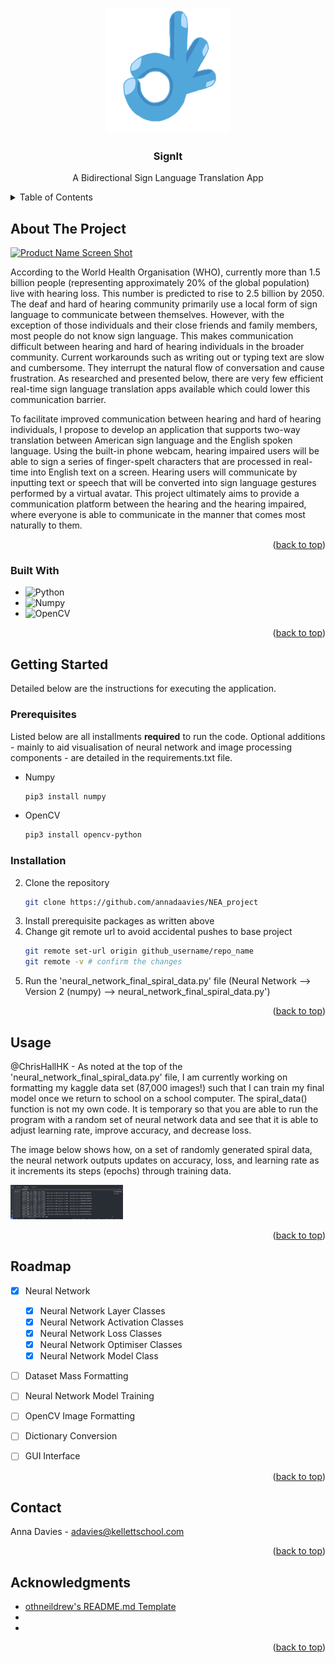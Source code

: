 <a id="readme-top"></a>


<!-- PROJECT SHIELDS -->
<!--
*** I'm using markdown "reference style" links for readability.
*** Reference links are enclosed in brackets [ ] instead of parentheses ( ).
*** See the bottom of this document for the declaration of the reference variables
*** for contributors-url, forks-url, etc. This is an optional, concise syntax you may use.
*** https://www.markdownguide.org/basic-syntax/#reference-style-links
-->



<!-- PROJECT LOGO -->
<br />
<div align="center">
  <a href="https://github.com/github_annadaavies/NEA_project">
    <img src="images/logo.png" alt="Logo" width="200" height="200">
  </a>

<h3 align="center">SignIt</h3>

  <p align="center">
    A Bidirectional Sign Language Translation App 
  </p>
</div>



<!-- TABLE OF CONTENTS -->
<details>
  <summary>Table of Contents</summary>
  <ol>
    <li>
      <a href="#about-the-project">About The Project</a>
      <ul>
        <li><a href="#built-with">Built With</a></li>
      </ul>
    </li>
    <li>
      <a href="#getting-started">Getting Started</a>
      <ul>
        <li><a href="#prerequisites">Prerequisites</a></li>
        <li><a href="#installation">Installation</a></li>
      </ul>
    </li>
    <li><a href="#usage">Usage</a></li>
    <li><a href="#roadmap">Roadmap</a></li>
    <li><a href="#contact">Contact</a></li>
    <li><a href="#acknowledgments">Acknowledgments</a></li>
  </ol>
</details>



<!-- ABOUT THE PROJECT -->
## About The Project

[![Product Name Screen Shot][product-screenshot]](https://example.com)

According to the World Health Organisation (WHO), currently more than 1.5 billion people (representing approximately 20% of the global population) live with hearing loss. This number is predicted to rise to 2.5 billion by 2050. The deaf and hard of hearing community primarily use a local form of sign language to communicate between themselves. However, with the exception of those individuals and their close friends and family members, most people do not know sign language. This makes communication difficult between hearing and hard of hearing individuals in the broader community. Current workarounds such as writing out or typing text are slow and cumbersome. They interrupt the natural flow of conversation and cause frustration. As researched and presented below, there are very few efficient real-time sign language translation apps available which could lower this communication barrier. 

To facilitate improved communication between hearing and hard of hearing individuals, I propose to develop an application that supports two-way translation between American sign language and the English spoken language. Using the built-in phone webcam, hearing impaired users will be able to sign a series of finger-spelt characters that are processed in real-time into English text on a screen. Hearing users will communicate by inputting text or speech that will be converted into sign language gestures performed by a virtual avatar. This project ultimately aims to provide a communication platform between the hearing and the hearing impaired, where everyone is able to communicate in the manner that comes most naturally to them. 


<p align="right">(<a href="#readme-top">back to top</a>)</p>


### Built With

* <img src="https://upload.wikimedia.org/wikipedia/commons/thumb/f/f8/Python_logo_and_wordmark.svg/972px-Python_logo_and_wordmark.svg.png" alt="Python" width="180" height="55">
* <img src="https://upload.wikimedia.org/wikipedia/commons/thumb/3/31/NumPy_logo_2020.svg/1024px-NumPy_logo_2020.svg.png" alt="Numpy" width="200" height="90">
* <img src="https://upload.wikimedia.org/wikipedia/commons/thumb/d/d2/OpenCV_logo_black.svg/360px-OpenCV_logo_black.svg.png" alt="OpenCV" width="100" height="100">


<p align="right">(<a href="#readme-top">back to top</a>)</p>



<!-- GETTING STARTED -->
## Getting Started

Detailed below are the instructions for executing the application. 

### Prerequisites

Listed below are all installments **required** to run the code. Optional additions - mainly to aid visualisation of neural network and image processing components - are detailed in the requirements.txt file. 

* Numpy
  ```sh
  pip3 install numpy
  ```
* OpenCV
  ```sh
  pip3 install opencv-python
  ```

### Installation

2. Clone the repository
   ```sh
   git clone https://github.com/annadaavies/NEA_project
   ```
3. Install prerequisite packages as written above
4. Change git remote url to avoid accidental pushes to base project
   ```sh
   git remote set-url origin github_username/repo_name
   git remote -v # confirm the changes
   ```
5. Run the 'neural_network_final_spiral_data.py' file (Neural Network --> Version 2 (numpy) --> neural_network_final_spiral_data.py')


<p align="right">(<a href="#readme-top">back to top</a>)</p>



<!-- USAGE EXAMPLES -->
## Usage

@ChrisHallHK - As noted at the top of the 'neural_network_final_spiral_data.py' file, I am currently working on formatting my kaggle data set (87,000 images!) such that I can train my final model once we return to school on a school computer. The spiral_data() function is not my own code. It is temporary so that you are able to run the program with a random set of neural network data and see that it is able to adjust learning rate, improve accuracy, and decrease loss. 

The image below shows how, on a set of randomly generated spiral data, the neural network outputs updates on accuracy, loss, and learning rate as it increments its steps (epochs) through training data. 

<img src="images/training.png" alt="Training" width="180" height="55">

<p align="right">(<a href="#readme-top">back to top</a>)</p>



<!-- ROADMAP -->
## Roadmap

- [x] Neural Network 
    - [x] Neural Network Layer Classes
    - [x] Neural Network Activation Classes
    - [x] Neural Network Loss Classes
    - [x] Neural Network Optimiser Classes
    - [x] Neural Network Model Class
- [ ] Dataset Mass Formatting
- [ ] Neural Network Model Training
- [ ] OpenCV Image Formatting
- [ ] Dictionary Conversion
- [ ] GUI Interface
     

<p align="right">(<a href="#readme-top">back to top</a>)</p>


<!-- CONTACT -->
## Contact

Anna Davies - adavies@kellettschool.com

<p align="right">(<a href="#readme-top">back to top</a>)</p>


<!-- ACKNOWLEDGMENTS -->
## Acknowledgments

* [othneildrew's README.md Template](https://github.com/othneildrew/Best-README-Template/tree/main)
* []()
* []()

<p align="right">(<a href="#readme-top">back to top</a>)</p>



<!-- MARKDOWN LINKS & IMAGES -->
<!-- https://www.markdownguide.org/basic-syntax/#reference-style-links -->
[product-screenshot]: images/screenshot.png
[Python]: <img src="https://upload.wikimedia.org/wikipedia/commons/thumb/f/f8/Python_logo_and_wordmark.svg/972px-Python_logo_and_wordmark.svg.png" alt="Python" width="200" height="70">
[Python-url]: https://docs.python.org/3/ 
[Numpy]: https://upload.wikimedia.org/wikipedia/commons/thumb/3/31/NumPy_logo_2020.svg/1024px-NumPy_logo_2020.svg.png
[Numpy-url]: https://numpy.org/doc/
[OpenCV]: https://miro.medium.com/v2/resize:fit:2000/format:webp/1*S8Il5ethl3YFh0M9XKVz-A.png
[OpenCV-url]: https://docs.opencv.org/4.x/index.html

